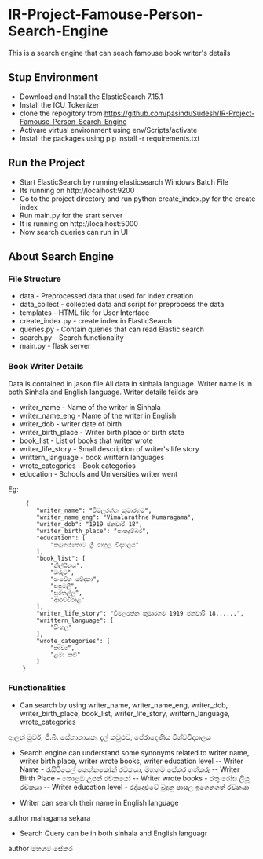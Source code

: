 # IR-Project-Famouse-Person-Search-Engine
This is a search engine that can seach famouse book writer's details

## Stup Environment
- Download and Install the ElasticSearch 7.15.1
- Install the ICU_Tokenizer 
- clone the repogitory from https://github.com/pasinduSudesh/IR-Project-Famouse-Person-Search-Engine
- Activare virtual environment using  env/Scripts/activate
- Install the packages using pip install -r requirements.txt

## Run the Project
- Start ElasticSearch by running elasticsearch Windows Batch File
- Its running on http://localhost:9200
- Go to the project directory and run python create_index.py for the create index
- Run main.py for the srart server
- It is running on http://localhost:5000
- Now search queries can run in UI

## About Search Engine
### File Structure
- data - Preprocessed data that used for index creation
- data_collect - collected data and script for preprocess the data
- templates - HTML file for User Interface
- create_index.py - create index in ElasticSearch
- queries.py - Contain queries that can read Elastic search
- search.py - Search functionality
- main.py - flask server

### Book Writer Details
Data is contained in jason file.All data in sinhala language. Writer name is in both Sinhala and English language. Writer details feilds are
 - writer_name - Name of the writer in Sinhala
 - writer_name_eng - Name of the writer in English
 - writer_dob - writer date of birth
 - writer_birth_place - Writer birth place or birth state
 - book_list - List of books that writer wrote
 - writer_life_story - Small description of writer's life story
 - writtern_language - book writtern languages
 - wrote_categories - Book categorios
 - education - Schools and Universities writer went
 
 Eg:
         
         {
            "writer_name": "විමලරත්න කුමාරගම",
            "writer_name_eng": "Vimalarathne Kumaragama",
            "writer_dob": "1919 ජනවාරි 18",
            "writer_birth_place": "පාතදුම්බර",
            "education": [
                "කටුගස්තොට ශ්‍රී රාහුල විද්‍යාලය"
            ],
            "book_list": [
                "නිල්සීනය",
                "ඔරුව",
                "සංවේග වේදනා",
                "සපුමලී",
                "සුරතල්ලු",
                "ආරච්චිරාළ"
            ],
            "writer_life_story": "විමලරත්න කුමාරගම 1919 ජනවාරි 18......",
            "writtern_language": [
                "සිංහල"
            ],
            "wrote_categories": [
                "කාව්‍ය",
                "ළමා කවි"
            ]
        }
 
 ### Functionalities
 - Can search by using writer_name, writer_name_eng, writer_dob, writer_birth_place, book_list, writer_life_story, writtern_language, wrote_categories

ඇලන් මුවර්, ජී‍.බී. සේනානායක, දැල් කවුළුව, පේරාදෙණිය විශ්වවිද්‍යාලය

- Search engine can understand some synonyms related to writer name, writer birth place, writer wrote books, writer education level
-- Writer Name - රැයිපියෙල් තෙන්නකෝන් රචකයා, මහගම සේකර ගත්කරු
-- Writer Birth Place - කොළඹ උපන් රචකයෝ
-- Writer wrote books - රතු රෝස ලියූ රචකයා
-- Writer education level - රද්දොළුවේ බුදුනු පාසල ඉගෙනගත් රචකයා

- Writer can search their name in English language

author mahagama sekara 

- Search Query can be in both sinhala and English languagr

author මහගම සේකර



